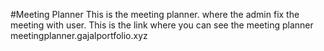#Meeting Planner
This is the meeting planner.
where the admin fix the meeting with user.
This is the link where you can see the meeting planner 
meetingplanner.gajalportfolio.xyz
